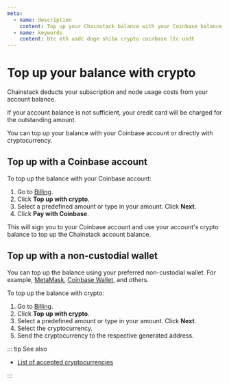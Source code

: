 ```yaml
---
meta:
  - name: description
    content: Top up your Chainstack balance with your Coinbase balance or directly with cryptocurrency.
  - name: keywords
    content: btc eth usdc doge shiba crypto coinbase ltc usdt
---
```


# Top up your balance with crypto

Chainstack deducts your subscription and node usage costs from your account balance.

If your account balance is not sufficient, your credit card will be charged for the outstanding amount.

You can top up your balance with your Coinbase account or directly with cryptocurrency.

## Top up with a Coinbase account

To top up the balance with your Coinbase account:

1. Go to [Billing](https://console.chainstack.com/user/settings/billing).
1. Click **Top up with crypto**.
1. Select a predefined amount or type in your amount. Click **Next**.
1. Click **Pay with Coinbase**.

This will sign you to your Coinbase account and use your account's crypto balance to top up the Chainstack account balance.

## Top up with a non-custodial wallet

You can top up the balance using your preferred non-custodial wallet. For example, [MetaMask](https://metamask.io/), [Coinbase Wallet](https://www.coinbase.com/wallet), and others.

To top up the balance with crypto:

1. Go to [Billing](https://console.chainstack.com/user/settings/billing).
1. Click **Top up with crypto**.
1. Select a predefined amount or type in your amount. Click **Next**.
1. Select the cryptocurrency.
1. Send the cryptocurrency to the respective generated address.

::: tip See also

* [List of accepted cryptocurrencies](https://commerce.coinbase.com/)

:::
